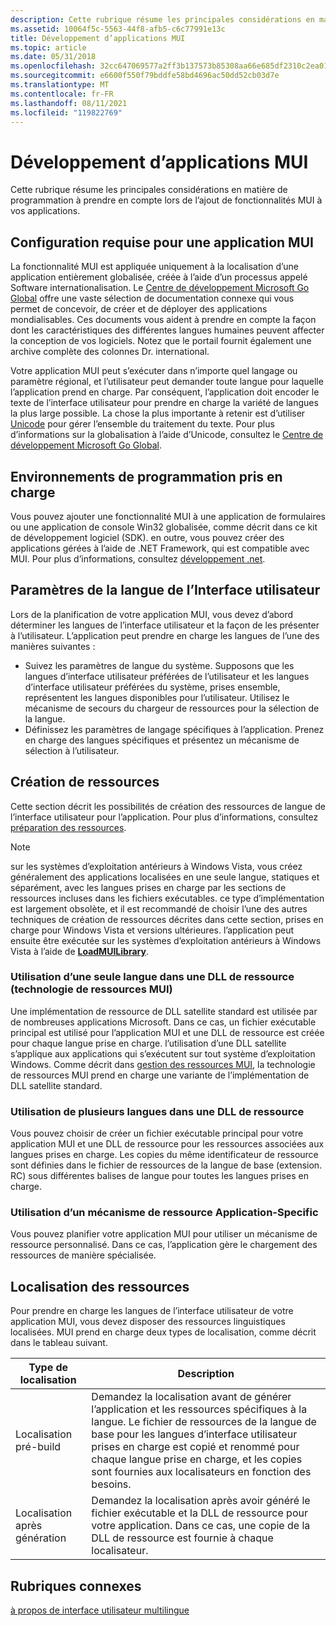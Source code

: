 ```yaml
---
description: Cette rubrique résume les principales considérations en matière de programmation à prendre en compte lors de l’ajout de fonctionnalités MUI à vos applications.
ms.assetid: 10064f5c-5563-44f8-afb5-c6c77991e13c
title: Développement d’applications MUI
ms.topic: article
ms.date: 05/31/2018
ms.openlocfilehash: 32cc647069577a2ff3b137573b85308aa66e685df2310c2ea01973d19d1dc0d0
ms.sourcegitcommit: e6600f550f79bddfe58bd4696ac50dd52cb03d7e
ms.translationtype: MT
ms.contentlocale: fr-FR
ms.lasthandoff: 08/11/2021
ms.locfileid: "119822769"
---
```

# <a name="development-of-mui-applications"></a>Développement d’applications MUI

Cette rubrique résume les principales considérations en matière de programmation à prendre en compte lors de l’ajout de fonctionnalités MUI à vos applications.

## <a name="requirements-for-a-mui-application"></a>Configuration requise pour une application MUI

La fonctionnalité MUI est appliquée uniquement à la localisation d’une application entièrement globalisée, créée à l’aide d’un processus appelé Software internationalisation. Le [Centre de développement Microsoft Go Global](https://msdn.microsoft.com/goglobal) offre une vaste sélection de documentation connexe qui vous permet de concevoir, de créer et de déployer des applications mondialisables. Ces documents vous aident à prendre en compte la façon dont les caractéristiques des différentes langues humaines peuvent affecter la conception de vos logiciels. Notez que le portail fournit également une archive complète des colonnes Dr. international.

Votre application MUI peut s’exécuter dans n’importe quel langage ou paramètre régional, et l’utilisateur peut demander toute langue pour laquelle l’application prend en charge. Par conséquent, l’application doit encoder le texte de l’interface utilisateur pour prendre en charge la variété de langues la plus large possible. La chose la plus importante à retenir est d’utiliser [Unicode](unicode.md) pour gérer l’ensemble du traitement du texte. Pour plus d’informations sur la globalisation à l’aide d’Unicode, consultez le [Centre de développement Microsoft Go Global](https://msdn.microsoft.com/goglobal).

## <a name="supported-programming-environments"></a>Environnements de programmation pris en charge

Vous pouvez ajouter une fonctionnalité MUI à une application de formulaires ou une application de console Win32 globalisée, comme décrit dans ce kit de développement logiciel (SDK). en outre, vous pouvez créer des applications gérées à l’aide de .NET Framework, qui est compatible avec MUI. Pour plus d’informations, consultez [développement .net](/previous-versions/ff361664(v=vs.100)).

## <a name="user-interface-language-settings"></a>Paramètres de la langue de l’Interface utilisateur

Lors de la planification de votre application MUI, vous devez d’abord déterminer les langues de l’interface utilisateur et la façon de les présenter à l’utilisateur. L’application peut prendre en charge les langues de l’une des manières suivantes :

-   Suivez les paramètres de langue du système. Supposons que les langues d’interface utilisateur préférées de l’utilisateur et les langues d’interface utilisateur préférées du système, prises ensemble, représentent les langues disponibles pour l’utilisateur. Utilisez le mécanisme de secours du chargeur de ressources pour la sélection de la langue.
-   Définissez les paramètres de langage spécifiques à l’application. Prenez en charge des langues spécifiques et présentez un mécanisme de sélection à l’utilisateur.

## <a name="resource-creation"></a>Création de ressources

Cette section décrit les possibilités de création des ressources de langue de l’interface utilisateur pour l’application. Pour plus d’informations, consultez [préparation des ressources](preparing-resources.md).

> [!Note]  
> sur les systèmes d’exploitation antérieurs à Windows Vista, vous créez généralement des applications localisées en une seule langue, statiques et séparément, avec les langues prises en charge par les sections de ressources incluses dans les fichiers exécutables. ce type d’implémentation est largement obsolète, et il est recommandé de choisir l’une des autres techniques de création de ressources décrites dans cette section, prises en charge pour Windows Vista et versions ultérieures. l’application peut ensuite être exécutée sur les systèmes d’exploitation antérieurs à Windows Vista à l’aide de [**LoadMUILibrary**](/windows/desktop/api/Muiload/nf-muiload-loadmuilibrarya).

 

### <a name="use-of-a-single-language-in-a-resource-dll-mui-resource-technology"></a>Utilisation d’une seule langue dans une DLL de ressource (technologie de ressources MUI)

Une implémentation de ressource de DLL satellite standard est utilisée par de nombreuses applications Microsoft. Dans ce cas, un fichier exécutable principal est utilisé pour l’application MUI et une DLL de ressource est créée pour chaque langue prise en charge. l’utilisation d’une DLL satellite s’applique aux applications qui s’exécutent sur tout système d’exploitation Windows. Comme décrit dans [gestion des ressources MUI](mui-resource-management.md), la technologie de ressources MUI prend en charge une variante de l’implémentation de DLL satellite standard.

### <a name="use-of-multiple-languages-in-a-resource-dll"></a>Utilisation de plusieurs langues dans une DLL de ressource

Vous pouvez choisir de créer un fichier exécutable principal pour votre application MUI et une DLL de ressource pour les ressources associées aux langues prises en charge. Les copies du même identificateur de ressource sont définies dans le fichier de ressources de la langue de base (extension. RC) sous différentes balises de langue pour toutes les langues prises en charge.

### <a name="use-of-an-application-specific-resource-mechanism"></a>Utilisation d’un mécanisme de ressource Application-Specific

Vous pouvez planifier votre application MUI pour utiliser un mécanisme de ressource personnalisé. Dans ce cas, l’application gère le chargement des ressources de manière spécialisée.

## <a name="resource-localization"></a>Localisation des ressources

Pour prendre en charge les langues de l’interface utilisateur de votre application MUI, vous devez disposer des ressources linguistiques localisées. MUI prend en charge deux types de localisation, comme décrit dans le tableau suivant.



| Type de localisation       | Description                                                                                                                                                                                                                                                                |
|-------------------------|----------------------------------------------------------------------------------------------------------------------------------------------------------------------------------------------------------------------------------------------------------------------------|
| Localisation pré-build  | Demandez la localisation avant de générer l’application et les ressources spécifiques à la langue. Le fichier de ressources de la langue de base pour les langues d’interface utilisateur prises en charge est copié et renommé pour chaque langue prise en charge, et les copies sont fournies aux localisateurs en fonction des besoins. |
| Localisation après génération | Demandez la localisation après avoir généré le fichier exécutable et la DLL de ressource pour votre application. Dans ce cas, une copie de la DLL de ressource est fournie à chaque localisateur.                                                                                                     |



 

## <a name="related-topics"></a>Rubriques connexes

<dl> <dt>

[à propos de interface utilisateur multilingue](about-multilingual-user-interface.md)
</dt> </dl>

 

 
